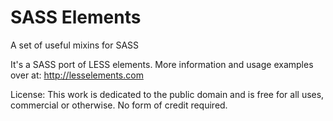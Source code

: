 SASS Elements
=============

A set of useful mixins for SASS

It's a SASS port of LESS elements. More information and usage examples over at: <http://lesselements.com>


License: This work is dedicated to the public domain and is free for all uses, commercial or otherwise. No form of credit required.